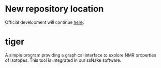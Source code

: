 New repository location
=======================
Official development will continue [here](https://gitlab.science.ru.nl/mrrc/nmrzoo/tiger).

# tiger
A simple program providing a graphical interface to explore NMR properties of isotopes. This tool is integrated in our ssNake software.

